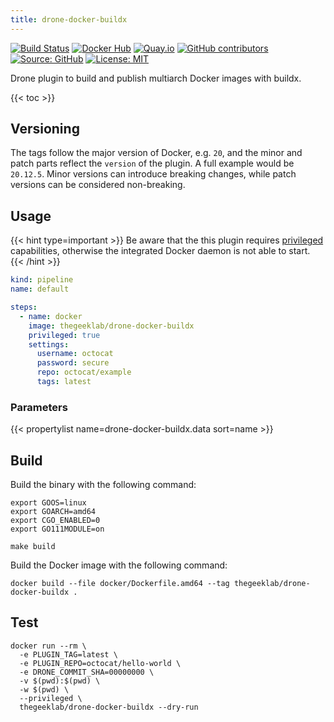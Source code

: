 ```yaml
---
title: drone-docker-buildx
---
```


[![Build Status](https://img.shields.io/drone/build/thegeeklab/drone-docker-buildx?logo=drone&server=https%3A%2F%2Fdrone.thegeeklab.de)](https://drone.thegeeklab.de/thegeeklab/drone-docker-buildx)
[![Docker Hub](https://img.shields.io/badge/dockerhub-latest-blue.svg?logo=docker&logoColor=white)](https://hub.docker.com/r/thegeeklab/drone-docker-buildx)
[![Quay.io](https://img.shields.io/badge/quay-latest-blue.svg?logo=docker&logoColor=white)](https://quay.io/repository/thegeeklab/drone-docker-buildx)
[![GitHub contributors](https://img.shields.io/github/contributors/thegeeklab/drone-docker-buildx)](https://github.com/thegeeklab/drone-docker-buildx/graphs/contributors)
[![Source: GitHub](https://img.shields.io/badge/source-github-blue.svg?logo=github&logoColor=white)](https://github.com/thegeeklab/drone-docker-buildx)
[![License: MIT](https://img.shields.io/github/license/thegeeklab/drone-docker-buildx)](https://github.com/thegeeklab/drone-docker-buildx/blob/main/LICENSE)

Drone plugin to build and publish multiarch Docker images with buildx.

<!-- prettier-ignore-start -->
<!-- spellchecker-disable -->
{{< toc >}}
<!-- spellchecker-enable -->
<!-- prettier-ignore-end -->

## Versioning

The tags follow the major version of Docker, e.g. `20`, and the minor and patch parts reflect the `version` of the plugin. A full example would be `20.12.5`. Minor versions can introduce breaking changes, while patch versions can be considered non-breaking.

## Usage

{{< hint type=important >}}
Be aware that the this plugin requires [privileged](https://docs.drone.io/pipeline/docker/syntax/steps/#privileged-mode) capabilities, otherwise the integrated Docker daemon is not able to start.
{{< /hint >}}

```YAML
kind: pipeline
name: default

steps:
  - name: docker
    image: thegeeklab/drone-docker-buildx
    privileged: true
    settings:
      username: octocat
      password: secure
      repo: octocat/example
      tags: latest
```

### Parameters

<!-- prettier-ignore-start -->
<!-- spellchecker-disable -->
{{< propertylist name=drone-docker-buildx.data sort=name >}}
<!-- spellchecker-enable -->
<!-- prettier-ignore-end -->

## Build

Build the binary with the following command:

```Shell
export GOOS=linux
export GOARCH=amd64
export CGO_ENABLED=0
export GO111MODULE=on

make build
```

Build the Docker image with the following command:

```Shell
docker build --file docker/Dockerfile.amd64 --tag thegeeklab/drone-docker-buildx .
```

## Test

```Shell
docker run --rm \
  -e PLUGIN_TAG=latest \
  -e PLUGIN_REPO=octocat/hello-world \
  -e DRONE_COMMIT_SHA=00000000 \
  -v $(pwd):$(pwd) \
  -w $(pwd) \
  --privileged \
  thegeeklab/drone-docker-buildx --dry-run
```
